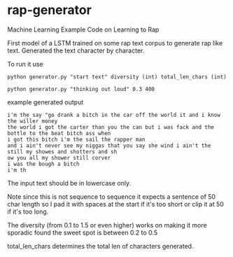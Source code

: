 # rap-generator
Machine Learning Example Code on Learning to Rap

First model of a LSTM trained on some rap text corpus to generate rap like text. 
Generated the text character by character.

To run it use

```
python generator.py "start text" diversity (int) total_len_chars (int)

python generator.py "thinking out loud" 0.3 400
```

example generated output

```
i'm the say "go drank a bitch in the car off the world it and i know the willer money
the world i got the carter than you the can but i was fack and the bottle to the beat bitch ass when 
i got this bitch i'm the sail the rapper man
and i ain't never see my niggas that you say she wind i ain't the still my showes and shotters and sh
ow you all my shower still corver
i was the bough a bitch
i'm th
```

The input text should be in lowercase only.

Note since this is not sequence to sequence it expects a sentence of 50 char length so I pad it with spaces at the start if it's too short or clip it at 50 if it's too long.

The diversity (from 0.1 to 1.5 or even higher) works on making it more sporadic found the sweet spot is between 0.2 to 0.5

total_len_chars determines the total len of characters generated.
